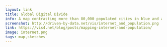 ```yaml
---
layout: link
title: Global Digital Divide
info: A map contrasting more than 80,000 populated cities in blue and about 350,000 locations of IP addresses in red.
screenshot: http://driven-by-data.net/vis/internet_and_population.png
link: https://vis4.net/blog/posts/mapping-internet-and-population/
image: internet.png
tags: map,sketches
---
```


